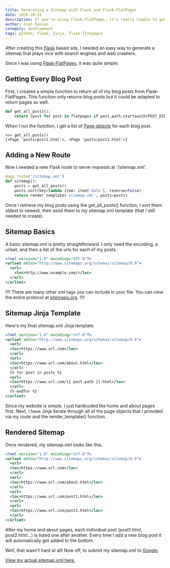 ```yaml
---
title: Generating a Sitemap with Flask and Flask-FlatPages
date: 2020-10-31
description: If you're using Flask-FlatPages, it's really simple to generate a sitemap that plays nice with search engines and helps your website get noticed.
author: Josh Duncan
category: development
tags: python, flask, jinja, flask-flatpages
---
```


After creating this [Flask][flask] based site, I needed an easy way to generate a sitemap that plays nice with search engines and web crawlers.

[flask]: https://flask.palletsprojects.com/

Since I was using [Flask-FlatPages][flatpages], it was quite simple.

[flatpages]: https://pythonhosted.org/Flask-FlatPages/

## Getting Every Blog Post

First, I created a simple function to return all of my blog posts from Flask-FlatPages. This function only returns blog posts but it could be adapted to return pages as well.

```python
def get_all_posts():
    return [post for post in flatpages if post.path.startswith(POST_DIR)]
```

When I run the function, I get a list of [Page objects][page-objects] for each blog post.

[page-objects]: https://pythonhosted.org/Flask-FlatPages/#flask_flatpages.Page

```pycon
>>> get_all_posts()
[<Page 'posts/post1.html'>, <Page 'posts/post2.html'>]
```

## Adding a New Route

Now I needed a new Flask route to serve requests at '/sitemap.xml'.

```python
@app.route('/sitemap.xml')
def sitemap():
    posts = get_all_posts()
    posts.sort(key=lambda item: item['date'], reverse=False)
    return render_template('sitemap.xml', posts=posts)
```

Once I retrieve my blog posts using the get_all_posts() function, I sort them oldest to newest, then send them to my sitemap.xml template (that I still needed to create).

## Sitemap Basics

A basic sitemap.xml is pretty straightforward. I only need the encoding, a urlset, and then a list of the urls for each of my posts.

```xml
<?xml version="1.0" encoding="UTF-8"?>
<urlset xmlns="http://www.sitemaps.org/schemas/sitemap/0.9">
  <url>
    <loc>http://www.example.com/</loc>
  </url>
</urlset>
```

!!!!
There are many other xml tags you can include in your file. You can view the entire protocol at [sitemaps.org][sitemaps-protocol].
!!!!

[sitemaps-protocol]: https://www.sitemaps.org/protocol.html

## Sitemap Jinja Template

Here's my final sitemap.xml Jinja template.

```xml
<?xml version="1.0" encoding="utf-8"?>
<urlset xmlns="http://www.sitemaps.org/schemas/sitemap/0.9">
  <url>
  <loc>https://www.url.com</loc>
  </url>
  <url>
  <loc>https://www.url.com/about.html</loc>
  </url>
  {% for post in posts %}
  <url>
  <loc>https://www.url.com/{{ post.path }}.html</loc>
  </url>
  {% endfor %}
</urlset>
```

Since my website is simple, I just hardcoded the home and about pages first. Next, I have Jinja iterate through all of the page objects that I provided via my route and the render_template() function.

## Rendered Sitemap

Once rendered, my sitemap.xml looks like this.

```xml
<?xml version="1.0" encoding="utf-8"?>
<urlset xmlns="http://www.sitemaps.org/schemas/sitemap/0.9">
  <url>
  <loc>https://www.url.com</loc>
  </url>
  <url>
  <loc>https://www.url.com/about.html</loc>
  </url>
  <url>
  <loc>https://www.url.com/post1.html</loc>
  </url>
  <url>
  <loc>https://www.url.com/post2.html</loc>
  </url>
</urlset>
```

After my home and about pages, each individual post (post1.html, post2.html...) is listed one after another. Every time I add a new blog post it will automatically get added to the bottom.

Well, that wasn't hard at all! Now off, to submit my sitemap.xml to [Google][google].

[google]: https://support.google.com/webmasters/answer/7451001

[View my actual sitemap.xml here.][sitemap]

[sitemap]: https://joshbduncan.com/sitemap.xml
